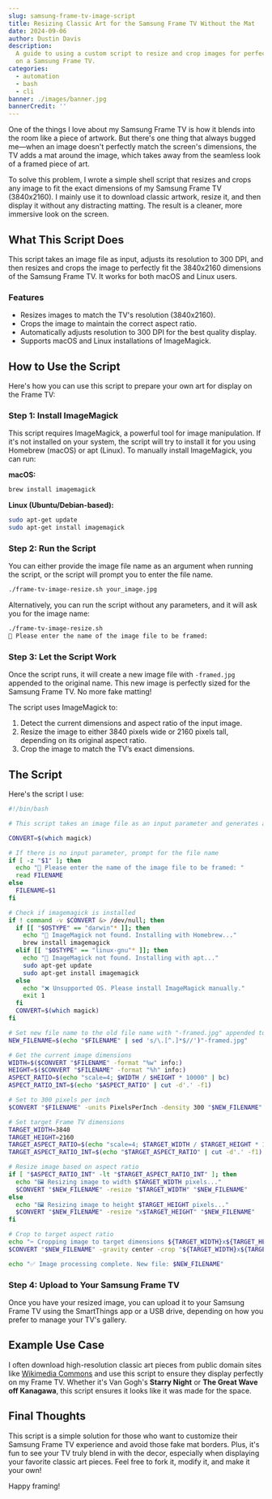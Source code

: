 ```yaml
---
slug: samsung-frame-tv-image-script
title: Resizing Classic Art for the Samsung Frame TV Without the Mat
date: 2024-09-06
author: Dustin Davis
description:
  A guide to using a custom script to resize and crop images for perfect display
  on a Samsung Frame TV.
categories:
  - automation
  - bash
  - cli
banner: ./images/banner.jpg
bannerCredit: ''
---
```


One of the things I love about my Samsung Frame TV is how it blends into the
room like a piece of artwork. But there's one thing that always bugged me—when
an image doesn't perfectly match the screen's dimensions, the TV adds a mat
around the image, which takes away from the seamless look of a framed piece of
art.

To solve this problem, I wrote a simple shell script that resizes and crops any
image to fit the exact dimensions of my Samsung Frame TV (3840x2160). I mainly
use it to download classic artwork, resize it, and then display it without any
distracting matting. The result is a cleaner, more immersive look on the screen.

## What This Script Does

This script takes an image file as input, adjusts its resolution to 300 DPI, and
then resizes and crops the image to perfectly fit the 3840x2160 dimensions of
the Samsung Frame TV. It works for both macOS and Linux users.

### Features

- Resizes images to match the TV's resolution (3840x2160).
- Crops the image to maintain the correct aspect ratio.
- Automatically adjusts resolution to 300 DPI for the best quality display.
- Supports macOS and Linux installations of ImageMagick.

## How to Use the Script

Here's how you can use this script to prepare your own art for display on the
Frame TV:

### Step 1: Install ImageMagick

This script requires ImageMagick, a powerful tool for image manipulation. If
it's not installed on your system, the script will try to install it for you
using Homebrew (macOS) or apt (Linux). To manually install ImageMagick, you can
run:

**macOS:**

```bash
brew install imagemagick
```

**Linux (Ubuntu/Debian-based):**

```bash
sudo apt-get update
sudo apt-get install imagemagick
```

### Step 2: Run the Script

You can either provide the image file name as an argument when running the
script, or the script will prompt you to enter the file name.

```bash
./frame-tv-image-resize.sh your_image.jpg
```

Alternatively, you can run the script without any parameters, and it will ask
you for the image name:

```bash
./frame-tv-image-resize.sh
📁 Please enter the name of the image file to be framed:
```

### Step 3: Let the Script Work

Once the script runs, it will create a new image file with `-framed.jpg`
appended to the original name. This new image is perfectly sized for the Samsung
Frame TV. No more fake matting!

The script uses ImageMagick to:

1. Detect the current dimensions and aspect ratio of the input image.
2. Resize the image to either 3840 pixels wide or 2160 pixels tall, depending on
   its original aspect ratio.
3. Crop the image to match the TV’s exact dimensions.

## The Script

Here's the script I use:

```bash
#!/bin/bash

# This script takes an image file as an input parameter and generates a new image sized to properly fit the Samsung Frame TV.

CONVERT=$(which magick)

# If there is no input parameter, prompt for the file name
if [ -z "$1" ]; then
  echo "📁 Please enter the name of the image file to be framed: "
  read FILENAME
else
  FILENAME=$1
fi

# Check if imagemagick is installed
if ! command -v $CONVERT &> /dev/null; then
  if [[ "$OSTYPE" == "darwin"* ]]; then
    echo "🍎 ImageMagick not found. Installing with Homebrew..."
    brew install imagemagick
  elif [[ "$OSTYPE" == "linux-gnu"* ]]; then
    echo "🐧 ImageMagick not found. Installing with apt..."
    sudo apt-get update
    sudo apt-get install imagemagick
  else
    echo "❌ Unsupported OS. Please install ImageMagick manually."
    exit 1
  fi
  CONVERT=$(which magick)
fi

# Set new file name to the old file name with "-framed.jpg" appended to it
NEW_FILENAME=$(echo "$FILENAME" | sed 's/\.[^.]*$//')"-framed.jpg"

# Get the current image dimensions
WIDTH=$($CONVERT "$FILENAME" -format "%w" info:)
HEIGHT=$($CONVERT "$FILENAME" -format "%h" info:)
ASPECT_RATIO=$(echo "scale=4; $WIDTH / $HEIGHT * 10000" | bc)
ASPECT_RATIO_INT=$(echo "$ASPECT_RATIO" | cut -d'.' -f1)

# Set to 300 pixels per inch
$CONVERT "$FILENAME" -units PixelsPerInch -density 300 "$NEW_FILENAME"

# Set target Frame TV dimensions
TARGET_WIDTH=3840
TARGET_HEIGHT=2160
TARGET_ASPECT_RATIO=$(echo "scale=4; $TARGET_WIDTH / $TARGET_HEIGHT * 10000" | bc)
TARGET_ASPECT_RATIO_INT=$(echo "$TARGET_ASPECT_RATIO" | cut -d'.' -f1)

# Resize image based on aspect ratio
if [ "$ASPECT_RATIO_INT" -lt "$TARGET_ASPECT_RATIO_INT" ]; then
  echo "🖼️ Resizing image to width $TARGET_WIDTH pixels..."
  $CONVERT "$NEW_FILENAME" -resize "$TARGET_WIDTH" "$NEW_FILENAME"
else
  echo "🖼️ Resizing image to height $TARGET_HEIGHT pixels..."
  $CONVERT "$NEW_FILENAME" -resize "x$TARGET_HEIGHT" "$NEW_FILENAME"
fi

# Crop to target aspect ratio
echo "✂️ Cropping image to target dimensions ${TARGET_WIDTH}x${TARGET_HEIGHT}..."
$CONVERT "$NEW_FILENAME" -gravity center -crop "${TARGET_WIDTH}x${TARGET_HEIGHT}+0+0" "$NEW_FILENAME"

echo "✅ Image processing complete. New file: $NEW_FILENAME"
```

### Step 4: Upload to Your Samsung Frame TV

Once you have your resized image, you can upload it to your Samsung Frame TV
using the SmartThings app or a USB drive, depending on how you prefer to manage
your TV's gallery.

## Example Use Case

I often download high-resolution classic art pieces from public domain sites
like [Wikimedia Commons](https://commons.wikimedia.org/) and use this script to
ensure they display perfectly on my Frame TV. Whether it's Van Gogh's **Starry
Night** or **The Great Wave off Kanagawa**, this script ensures it looks like it
was made for the space.

## Final Thoughts

This script is a simple solution for those who want to customize their Samsung
Frame TV experience and avoid those fake mat borders. Plus, it's fun to see your
TV truly blend in with the decor, especially when displaying your favorite
classic art pieces. Feel free to fork it, modify it, and make it your own!

Happy framing!
